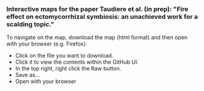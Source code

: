 ### Interactive maps for the paper Taudiere et al. (in prep): "Fire effect on ectomycorrhizal symbiosis: an unachieved work for a scalding topic."

To navigate on the map, download the map (html format) and then open with your browser (e.g. Firefox):

* Click on the file you want to download.
* Click it to view the contents within the GitHub UI.
* In the top right, right click the Raw button.
* Save as...
* Open with your browser

